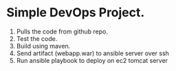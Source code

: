 # Simple DevOps Project.

<ol>
<li>Pulls the code from github repo.</li>
<li>Test the code.</li>
<li>Build using maven.</li>
<li>Send artifact (webapp.war) to ansible server over ssh</li>
<li>Run ansible playbook to deploy on ec2 tomcat server</li>
</ol>

